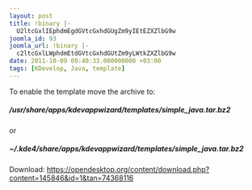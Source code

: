 ```yaml
---
layout: post
title: !binary |-
  U2ltcGxlIEphdmEgdGVtcGxhdGUgZm9yIEtEZXZlbG9w
joomla_id: 93
joomla_url: !binary |-
  c2ltcGxlLWphdmEtdGVtcGxhdGUtZm9yLWtkZXZlbG9w
date: 2011-10-09 09:40:33.000000000 +03:00
tags: [KDevelop, Java, template]
---
```

<p>To enable the template move the archive to:</p>
<h5 class="contenttext">/usr/share/apps/kdevappwizard/templates/simple_java.tar.bz2</h5>
or
<h5 class="contenttext">~/.kde4/share/apps/kdevappwizard/templates/simple_java.tar.bz2</h5>

<p>Download: <a href="https://opendesktop.org/content/download.php?content=145846&id=1&tan=74368116" target="_blank">https://opendesktop.org/content/download.php?content=145846&id=1&tan=74368116</a></p>
